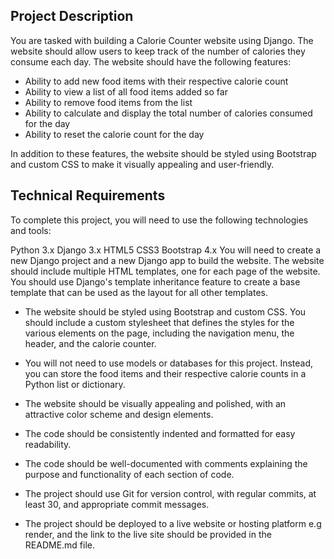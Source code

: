 ## Project Description

You are tasked with building a Calorie Counter website using Django. The website should allow users to keep track of the number of calories they consume each day. The website should have the following features:

-  Ability to add new food items with their respective calorie count
-  Ability to view a list of all food items added so far
-  Ability to remove food items from the list
-  Ability to calculate and display the total number of calories consumed for the day
-  Ability to reset the calorie count for the day

In addition to these features, the website should be styled using Bootstrap and custom CSS to make it visually appealing and user-friendly.

## Technical Requirements

To complete this project, you will need to use the following technologies and tools:

Python 3.x
Django 3.x
HTML5
CSS3
Bootstrap 4.x
You will need to create a new Django project and a new Django app to build the website. The website should include multiple HTML templates, one for each page of the website. You should use Django's template inheritance feature to create a base template that can be used as the layout for all other templates.

-  The website should be styled using Bootstrap and custom CSS. You should include a custom stylesheet that defines the styles for the various elements on the page, including the navigation menu, the header, and the calorie counter.

-  You will not need to use models or databases for this project. Instead, you can store the food items and their respective calorie counts in a Python list or dictionary.

-  The website should be visually appealing and polished, with an attractive color scheme and design elements.
-  The code should be consistently indented and formatted for easy readability.
-  The code should be well-documented with comments explaining the purpose and functionality of each section of code.
- The project should use Git for version control, with regular commits, at least 30, and appropriate commit messages.
- The project should be deployed to a live website or hosting platform e.g render, and the link to the live site should be provided in the README.md file.
